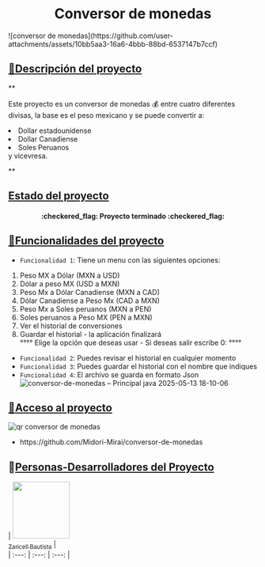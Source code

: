<h1 align="center"> Conversor de monedas </h1>
![conversor de monedas](https://github.com/user-attachments/assets/10bb5aa3-16a6-4bbb-88bd-6537147b7ccf)

## [:page_with_curl:Descripción del proyecto](#hola)
**<p>Este proyecto es un conversor de monedas :moneybag: entre cuatro diferentes divisas, la base es el peso mexicano y se puede convertir a: 
  <li>Dollar estadounidense</li>
  <li>Dollar Canadiense</li>
  <li>Soles Peruanos</li>
  y vicevresa.
</p>**

## [Estado del proyecto](#Estado-del-proyecto)
<p><h4 align="center">
:checkered_flag: Proyecto terminado :checkered_flag:
</h4></p>

## [:hammer:Funcionalidades del proyecto](#Características-de-la-aplicación-y-demostración)
- `Funcionalidad 1`: Tiene un menu con las siguientes opciones:
<ol> 
  <li>Peso MX a Dólar (MXN a USD)</li>
<li>Dólar a peso MX (USD a MXN)</li>
<li>Peso Mx a Dólar Canadiense (MXN a CAD)</li>
<li>Dólar Canadiense a Peso Mx (CAD a MXN)</li>
<li>Peso Mx a Soles peruanos (MXN a PEN)</li>
<li>Soles peruanos a Peso MX (PEN a MXN)</li>
<li>Ver el historial de conversiones</li>
<li>Guardar el historial - la aplicación finalizará</li>
°°°° Elige la opción que deseas usar - Si deseas salir escribe 0: °°°°
</ol>

- `Funcionalidad 2`: Puedes revisar el historial en cualquier momento
- `Funcionalidad 3`: Puedes guardar el historial con el nombre que indiques
- `Funcionalidad 4`: El archivo se guarda en formato Json
![conversor-de-monedas – Principal java 2025-05-13 18-10-06](https://github.com/user-attachments/assets/2598b657-3e9f-44d6-8bbb-9eeef2bc9d51)

## [:link:Acceso al proyecto](#acceso-proyecto)
![qr conversor de monedas](https://github.com/user-attachments/assets/d0df4515-bb46-4a76-a2a7-3ee636b5d3d2)

<ul>
  <li>https://github.com/Midori-Mirai/conversor-de-monedas</li>
</ul> 


## :girl:[Personas-Desarrolladores del Proyecto](#personas-desarrolladores)

| [<img src="https://avatars.githubusercontent.com/u/196402413?v=4" width=115><br><sub>Zaricell Bautista</sub>](https://github.com/Midori-Mirai) |  
| :---: | :---: | :---: |


